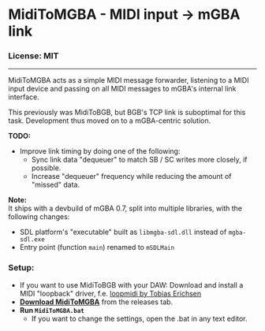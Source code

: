 # MidiToMGBA - MIDI input -> mGBA link

### License: MIT

----

MidiToMGBA acts as a simple MIDI message forwarder, listening to a MIDI input device and passing on all MIDI messages to mGBA's internal link interface.

This previously was MidiToBGB, but BGB's TCP link is suboptimal for this task. Development thus moved on to a mGBA-centric solution.

**TODO:**
- Improve link timing by doing one of the following:
    - Sync link data "dequeuer" to match SB / SC writes more closely, if possible.
    - Increase "dequeuer" frequency while reducing the amount of "missed" data.

**Note:**  
It ships with a devbuild of mGBA 0.7, split into multiple libraries, with the following changes:
- SDL platform's "executable" built as `libmgba-sdl.dll` instead of `mgba-sdl.exe`
- Entry point (function `main`) renamed to `mSDLMain`

### Setup:
- If you want to use MidiToBGB with your DAW: Download and install a MIDI "loopback" driver, f.e. [loopmidi by Tobias Erichsen](http://www.tobias-erichsen.de/software/loopmidi.html)
- [**Download MidiToMGBA**](https://github.com/0x0ade/MidiToMGBA/releases) from the releases tab.
- **Run `MidiToMGBA.bat`**
    - If you want to change the settings, open the .bat in any text editor.
